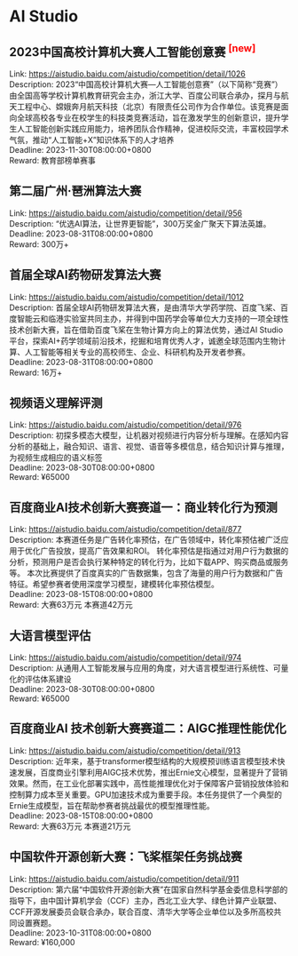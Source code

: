 # AI Studio



## 2023中国高校计算机大赛人工智能创意赛 <sup style="color:red">[new]<sup>  

Link: https://aistudio.baidu.com/aistudio/competition/detail/1026  
Description: 2023“中国高校计算机大赛—人工智能创意赛”（以下简称“竞赛”）由全国高等学校计算机教育研究会主办，浙江大学、百度公司联合承办，探月与航天工程中心、嫦娥奔月航天科技（北京）有限责任公司作为合作单位。该竞赛是面向全球高校各专业在校学生的科技类竞赛活动，旨在激发学生的创新意识，提升学生人工智能创新实践应用能力，培养团队合作精神，促进校际交流，丰富校园学术气氛，推动“人工智能+X”知识体系下的人才培养  
Deadline: 2023-11-30T08:00:00+0800  
Reward: 教育部榜单赛事  


## 第二届广州·琶洲算法大赛

Link: https://aistudio.baidu.com/aistudio/competition/detail/956  
Description: “优选AI算法，让世界更智能”，300万奖金广聚天下算法英雄。  
Deadline: 2023-08-31T08:00:00+0800  
Reward: 300万+  


## 首届全球AI药物研发算法大赛

Link: https://aistudio.baidu.com/aistudio/competition/detail/1012  
Description: 首届全球AI药物研发算法大赛，是由清华大学药学院、百度飞桨、百度智能云和临港实验室共同主办，并得到中国药学会等单位大力支持的一项全球性技术创新大赛，旨在借助百度飞桨在生物计算方向上的算法优势，通过AI Studio平台，探索AI+药学领域前沿技术，挖掘和培育优秀人才，诚邀全球范围内生物计算、人工智能等相关专业的高校师生、企业、科研机构及开发者参赛。  
Deadline: 2023-08-31T08:00:00+0800  
Reward: 16万+  


## 视频语义理解评测

Link: https://aistudio.baidu.com/aistudio/competition/detail/976  
Description: 初探多模态大模型，让机器对视频进行内容分析与理解。在感知内容分析的基础上，融合知识、语言、视觉、语音等多模信息，结合知识计算与推理，为视频生成相应的语义标签  
Deadline: 2023-08-30T08:00:00+0800  
Reward: ¥65000  


## 百度商业AI技术创新大赛赛道一：商业转化行为预测

Link: https://aistudio.baidu.com/aistudio/competition/detail/877  
Description: 本赛道任务是广告转化率预估，在广告领域中，转化率预估被广泛应用于优化广告投放，提高广告效果和ROI。
转化率预估是指通过对用户行为数据的分析，预测用户是否会执行某种特定的转化行为，比如下载APP、购买商品或服务等。
本次比赛提供了百度真实的广告数据集，包含了海量的用户行为数据和广告特征。希望参赛者使用深度学习模型，建模转化率预估模型。  
Deadline: 2023-08-15T08:00:00+0800  
Reward: 大赛63万元  本赛道42万元  


## 大语言模型评估

Link: https://aistudio.baidu.com/aistudio/competition/detail/974  
Description: 从通用人工智能发展与应用的角度，对大语言模型进行系统性、可量化的评估体系建设  
Deadline: 2023-08-30T08:00:00+0800  
Reward: ¥65000  


## 百度商业AI 技术创新大赛赛道二：AIGC推理性能优化

Link: https://aistudio.baidu.com/aistudio/competition/detail/913  
Description: 近年来，基于transformer模型结构的大规模预训练语言模型技术快速发展，百度商业引擎利用AIGC技术优势，推出Ernie文心模型，显著提升了营销效果。然而，在工业化部署实践中，高性能推理优化对于保障客户营销投放体验和控制算力成本至关重要。GPU加速技术成为重要手段。本任务提供了一个典型的Ernie生成模型，旨在帮助参赛者挑战最优的模型推理性能。  
Deadline: 2023-08-15T08:00:00+0800  
Reward: 大赛63万元  本赛道21万元  


## 中国软件开源创新大赛：飞桨框架任务挑战赛

Link: https://aistudio.baidu.com/aistudio/competition/detail/911  
Description: 第六届“中国软件开源创新大赛”在国家自然科学基金委信息科学部的指导下，由中国计算机学会（CCF）主办，西北工业大学、绿色计算产业联盟、CCF开源发展委员会联合承办，联合百度、清华大学等企业单位以及多所高校共同设置赛题。  
Deadline: 2023-10-31T08:00:00+0800  
Reward: ¥160,000  

